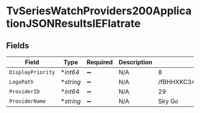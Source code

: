 # TvSeriesWatchProviders200ApplicationJSONResultsIEFlatrate


## Fields

| Field                            | Type                             | Required                         | Description                      | Example                          |
| -------------------------------- | -------------------------------- | -------------------------------- | -------------------------------- | -------------------------------- |
| `DisplayPriority`                | **int64*                         | :heavy_minus_sign:               | N/A                              | 8                                |
| `LogoPath`                       | **string*                        | :heavy_minus_sign:               | N/A                              | /fBHHXKC34ffxAsQvDe0ZJbvmTEQ.jpg |
| `ProviderID`                     | **int64*                         | :heavy_minus_sign:               | N/A                              | 29                               |
| `ProviderName`                   | **string*                        | :heavy_minus_sign:               | N/A                              | Sky Go                           |
